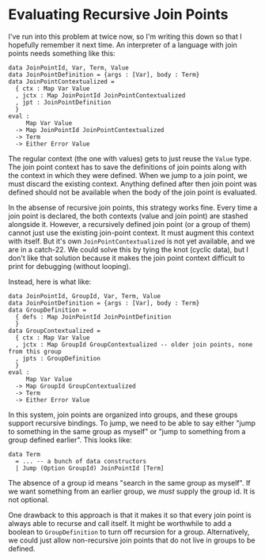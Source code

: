 # Evaluating Recursive Join Points

I've run into this problem at twice now, so I'm writing this down so that
I hopefully remember it next time. An interpreter of a language with join
points needs something like this:

    data JoinPointId, Var, Term, Value
    data JoinPointDefinition = {args : [Var], body : Term}
    data JoinPointContextualized =
      { ctx : Map Var Value
      , jctx : Map JoinPointId JoinPointContextualized
      , jpt : JoinPointDefinition
      }
    eval :
         Map Var Value
      -> Map JoinPointId JoinPointContextualized
      -> Term
      -> Either Error Value

The regular context (the one with values) gets to just reuse the `Value` type.
The join point context has to save the definitions of join points along with
the context in which they were defined. When we jump to a join point, we
must discard the existing context. Anything defined after then join point
was defined should not be available when the body of the join point is
evaluated.

In the absense of recursive join points, this strategy works fine. Every time
a join point is declared, the both contexts (value and join point) are stashed
alongside it. However, a recursively defined join point (or a group of them)
cannot just use the existing join-point context. It must augment this context
with itself. But it's own `JoinPointContextualized` is not yet available, and
we are in a catch-22. We could solve this by tying the knot (cyclic data), but
I don't like that solution because it makes the join point context difficult
to print for debugging (without looping).

Instead, here is what like:

    data JoinPointId, GroupId, Var, Term, Value
    data JoinPointDefinition = {args : [Var], body : Term}
    data GroupDefinition =
      { defs : Map JoinPointId JoinPointDefinition
      }
    data GroupContextualized =
      { ctx : Map Var Value
      , jctx : Map GroupId GroupContextualized -- older join points, none from this group 
      , jpts : GroupDefinition
      }
    eval :
         Map Var Value
      -> Map GroupId GroupContextualized
      -> Term
      -> Either Error Value

In this system, join points are organized into groups, and these groups
support recursive bindings. To jump, we need to be able to say either
"jump to something in the same group as myself" or "jump to something
from a group defined earlier". This looks like:

    data Term
      = ... -- a bunch of data constructors
      | Jump (Option GroupId) JoinPointId [Term]

The absence of a group id means "search in the same group as myself". If we
want something from an earlier group, we *must* supply the group id. It is
not optional.

One drawback to this approach is that it makes it so that every join point
is always able to recurse and call itself. It might be worthwhile to add
a boolean to `GroupDefinition` to turn off recursion for a group.
Alternatively, we could just allow non-recursive join points that do not
live in groups to be defined.
